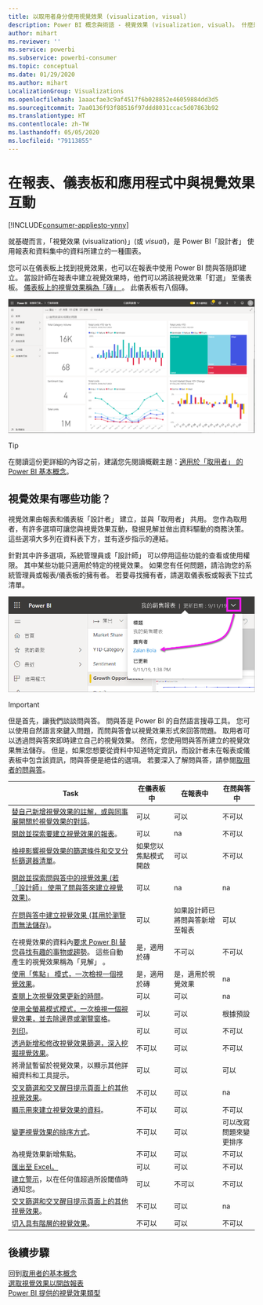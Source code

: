 ```yaml
---
title: 以取用者身分使用視覺效果 (visualization, visual)
description: Power BI 概念與術語 - 視覺效果 (visualization, visual)。 什麼是 Power BI 視覺效果 (visualization, visual)。
author: mihart
ms.reviewer: ''
ms.service: powerbi
ms.subservice: powerbi-consumer
ms.topic: conceptual
ms.date: 01/29/2020
ms.author: mihart
LocalizationGroup: Visualizations
ms.openlocfilehash: 1aaacfae3c9af4517f6b028852e46059884dd3d5
ms.sourcegitcommit: 7aa0136f93f88516f97ddd8031ccac5d07863b92
ms.translationtype: HT
ms.contentlocale: zh-TW
ms.lasthandoff: 05/05/2020
ms.locfileid: "79113855"
---
```

# <a name="interact-with-visuals-in-reports-dashboards-and-apps"></a>在報表、儀表板和應用程式中與視覺效果互動

[!INCLUDE[consumer-appliesto-ynny](../includes/consumer-appliesto-ynny.md)]

就基礎而言，「視覺效果 (visualization)」(或 *visual*)，是 Power BI「設計者」  使用報表和資料集中的資料所建立的一種圖表。 

您可以在儀表板上找到視覺效果，也可以在報表中使用 Power BI 問與答隨即建立。 當設計師在報表中建立視覺效果時，他們可以將該視覺效果「釘選」  至儀表板。 [儀表板上的視覺效果稱為「磚」  ](end-user-tiles.md)。 此儀表板有八個磚。 

![儀表板與磚](media/end-user-visualizations/power-bi-dashboard.png)

> [!TIP]
> 在閱讀這份更詳細的內容之前，建議您先閱讀概觀主題：[適用於「取用者」  的 Power BI 基本概念](end-user-basic-concepts.md)。

## <a name="what-can-i-do-with-visuals"></a>視覺效果有哪些功能？

視覺效果由報表和儀表板「設計者」  建立，並與「取用者」  共用。 您作為取用者，有許多選項可讓您與視覺效果互動，發掘見解並做出資料驅動的商務決策。 這些選項大多列在資料表下方，並有逐步指示的連結。

針對其中許多選項，系統管理員或「設計師」  可以停用這些功能的查看或使用權限。 其中某些功能只適用於特定的視覺效果。  如果您有任何問題，請洽詢您的系統管理員或報表/儀表板的擁有者。 若要尋找擁有者，請選取儀表板或報表下拉式清單。 

![顯示擁有者的標題下拉式清單](media/end-user-visualizations/power-bi-owner.png)


> [!IMPORTANT]
> 但是首先，讓我們談談問與答。 問與答是 Power BI 的自然語言搜尋工具。 您可以使用自然語言來鍵入問題，而問與答會以視覺效果形式來回答問題。 取用者可以透過問與答來即時建立自己的視覺效果。 然而，您使用問與答所建立的視覺效果無法儲存。 但是，如果您想要從資料中知道特定資訊，而設計者未在報表或儀表板中包含該資訊，問與答便是絕佳的選項。 若要深入了解問與答，請參閱[取用者的問與答](end-user-q-and-a.md)。



|Task  |在儀表板中  |在報表中  | 在問與答中
|---------|---------|---------|--------|
|[替自己新增視覺效果的註解，或與同事展開關於視覺效果的對話](end-user-comment.md)。     |  可以       |   可以      |  不可以  |
|[開啟並探索要建立視覺效果的報表](end-user-tiles.md)。     |    可以     |   na      |  不可以 |
|[檢視影響視覺效果的篩選條件和交叉分析篩選器清單](end-user-report-filter.md)。     |    如果您以焦點模式開啟     |   可以      |  不可以 |
|[開啟並探索問與答中的視覺效果 (若「設計師」  使用了問與答來建立視覺效果)](end-user-q-and-a.md)。     |   可以      |   na      |  na  |
|[在問與答中建立視覺效果 (其用於瀏覽而無法儲存)](end-user-q-and-a.md)。     |   可以      |   如果設計師已將問與答新增至報表      |  可以  |
|在視覺效果的資料內[要求 Power BI 替您尋找有趣的事物或趨勢](end-user-insights.md)。  這些自動產生的視覺效果稱為「見解」  。     |    是，適用於磚    |  不可以       | 不可以   |
|[使用「焦點」  模式，一次檢視一個視覺效果](end-user-focus.md)。     | 是，適用於磚        |   是，適用於視覺效果      | na  |
|[查閱上次視覺效果更新的時間](end-user-fresh.md)。     |  可以       |    可以     | na  |
|[使用全螢幕模式模式，一次檢視一個視覺效果，並去除邊界或瀏覽窗格](end-user-focus.md)。     |   可以      |  可以       | 根據預設  |
|[列印](end-user-print.md)。     |  可以       |   可以      | 不可以  |
|[透過新增和修改視覺效果篩選，深入挖掘視覺效果](end-user-report-filter.md)。     |    不可以     |   可以      | 不可以  |
|將滑鼠暫留於視覺效果，以顯示其他詳細資料和工具提示。     |    可以     |   可以      | 可以  |
|[交叉篩選和交叉醒目提示頁面上的其他視覺效果](end-user-interactions.md)。    |   不可以      |   可以      | na  |
|[顯示用來建立視覺效果的資料](end-user-show-data.md)。     |  不可以       |   可以      | 不可以  |
| [變更視覺效果的排序方式](end-user-change-sort.md)。 | 不可以  | 可以  | 可以改寫問題來變更排序  |
| 為視覺效果新增焦點。 | 不可以  | 可以  |  不可以 |
| [匯出至 Excel。](end-user-export.md) | 可以 | 可以 | 不可以|
| [建立警示](end-user-alerts.md)，以在任何值超過所設閾值時通知您。  | 可以  | 不可以  | 不可以 |
| [交叉篩選和交叉醒目提示頁面上的其他視覺效果](end-user-report-filter.md)。  | 不可以      | 可以  | na |
| [切入具有階層的視覺效果](end-user-drill.md)。  | 不可以  | 可以   | 不可以 |

## <a name="next-steps"></a>後續步驟
回到[取用者的基本概念](end-user-basic-concepts.md)    
[選取視覺效果以開啟報表](end-user-report-open.md)    
[Power BI 提供的視覺效果類型](end-user-visual-type.md)